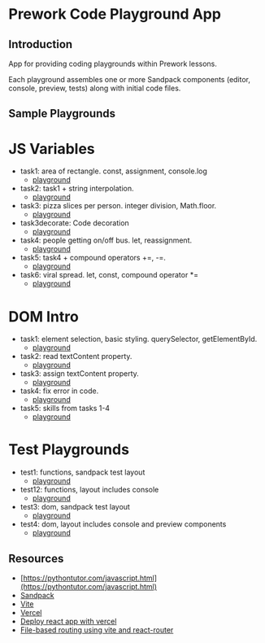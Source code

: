 # Prework Code Playground App

## Introduction

App for providing coding playgrounds within Prework lessons.

Each playground assembles one or more Sandpack components (editor, console,
preview, tests) along with initial code files.

## Sample Playgrounds

# JS Variables

- task1: area of rectangle. const, assignment, console.log
  - [playground](https://playground-app-chi.vercel.app/variables/task1)
- task2: task1 + string interpolation.
  - [playground](https://playground-app-chi.vercel.app/variables/task2)
- task3: pizza slices per person. integer division, Math.floor.
  - [playground](https://playground-app-chi.vercel.app/variables/task3)
- task3decorate: Code decoration
  - [playground](https://playground-app-chi.vercel.app/variables/task3decorate)
- task4: people getting on/off bus. let, reassignment.
  - [playground](https://playground-app-chi.vercel.app/variables/task4)
- task5: task4 + compound operators +=, -=.
  - [playground](https://playground-app-chi.vercel.app/variables/task5)
- task6: viral spread. let, const, compound operator \*=
  - [playground](https://playground-app-chi.vercel.app/variables/task6)

# DOM Intro

- task1: element selection, basic styling. querySelector, getElementById.
  - [playground](https://playground-app-chi.vercel.app/dom_intro/task1)
- task2: read textContent property.
  - [playground](https://playground-app-chi.vercel.app/dom_intro/task2)
- task3: assign textContent property.
  - [playground](https://playground-app-chi.vercel.app/dom_intro/task3)
- task4: fix error in code.
  - [playground](https://playground-app-chi.vercel.app/dom_intro/task4)
- task5: skills from tasks 1-4
  - [playground](https://playground-app-chi.vercel.app/dom_intro/task5)

# Test Playgrounds

- test1: functions, sandpack test layout
  - [playground](https://playground-app-chi.vercel.app/dom_intro/test1)
- test12: functions, layout includes console
  - [playground](https://playground-app-chi.vercel.app/dom_intro/test1)
- test3: dom, sandpack test layout
  - [playground](https://playground-app-chi.vercel.app/dom_intro/test2)
- test4: dom, layout includes console and preview components
  - [playground](https://playground-app-chi.vercel.app/dom_intro/test3)

## Resources

- [https://pythontutor.com/javascript.html](https://pythontutor.com/javascript.html)
- [Sandpack](https://sandpack.codesandbox.io/)
- [Vite](https://vitejs.dev/)
- [Vercel](https://vercel.com/)
- [Deploy react app with vercel](https://ibaslogic.com/deploy-react-app-with-vercel/)
- [File-based routing using vite and react-router](https://dev.to/franciscomendes10866/file-based-routing-using-vite-and-react-router-3fdo)

